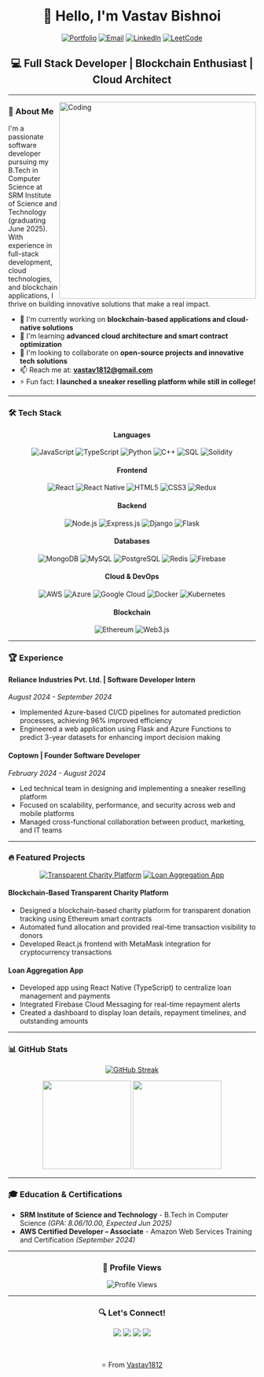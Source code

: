 # <div align="center">👋 Hello, I'm Vastav Bishnoi</div>

<div align="center">
  
[![Portfolio](https://img.shields.io/badge/Portfolio-FF7139?style=for-the-badge&logo=About.me&logoColor=white)](https://your-portfolio-url-here)
[![Email](https://img.shields.io/badge/Email-D14836?style=for-the-badge&logo=gmail&logoColor=white)](mailto:vastav1812@gmail.com)
[![LinkedIn](https://img.shields.io/badge/LinkedIn-0077B5?style=for-the-badge&logo=linkedin&logoColor=white)](https://www.linkedin.com/in/your-linkedin-here)
[![LeetCode](https://img.shields.io/badge/LeetCode-FFA116?style=for-the-badge&logo=LeetCode&logoColor=black)](https://leetcode.com/your-leetcode-username)

</div>

## <div align="center">💻 Full Stack Developer | Blockchain Enthusiast | Cloud Architect</div>

---

<img align="right" alt="Coding" width="400" src="https://github.com/Vastav1812/Vastav1812/blob/main/coding.gif">

### 🚀 About Me

I'm a passionate software developer pursuing my B.Tech in Computer Science at SRM Institute of Science and Technology (graduating June 2025). With experience in full-stack development, cloud technologies, and blockchain applications, I thrive on building innovative solutions that make a real impact.

- 🔭 I'm currently working on **blockchain-based applications and cloud-native solutions**
- 🌱 I'm learning **advanced cloud architecture and smart contract optimization**
- 👯 I'm looking to collaborate on **open-source projects and innovative tech solutions**
- 📫 Reach me at: **vastav1812@gmail.com**
- ⚡ Fun fact: **I launched a sneaker reselling platform while still in college!**

---

### 🛠️ Tech Stack

<div align="center">

#### Languages
![JavaScript](https://img.shields.io/badge/JavaScript-F7DF1E?style=for-the-badge&logo=javascript&logoColor=black)
![TypeScript](https://img.shields.io/badge/TypeScript-007ACC?style=for-the-badge&logo=typescript&logoColor=white)
![Python](https://img.shields.io/badge/Python-3776AB?style=for-the-badge&logo=python&logoColor=white)
![C++](https://img.shields.io/badge/C%2B%2B-00599C?style=for-the-badge&logo=c%2B%2B&logoColor=white)
![SQL](https://img.shields.io/badge/SQL-4479A1?style=for-the-badge&logo=mysql&logoColor=white)
![Solidity](https://img.shields.io/badge/Solidity-363636?style=for-the-badge&logo=solidity&logoColor=white)

#### Frontend
![React](https://img.shields.io/badge/React-20232A?style=for-the-badge&logo=react&logoColor=61DAFB)
![React Native](https://img.shields.io/badge/React_Native-20232A?style=for-the-badge&logo=react&logoColor=61DAFB)
![HTML5](https://img.shields.io/badge/HTML5-E34F26?style=for-the-badge&logo=html5&logoColor=white)
![CSS3](https://img.shields.io/badge/CSS3-1572B6?style=for-the-badge&logo=css3&logoColor=white)
![Redux](https://img.shields.io/badge/Redux-593D88?style=for-the-badge&logo=redux&logoColor=white)

#### Backend
![Node.js](https://img.shields.io/badge/Node.js-339933?style=for-the-badge&logo=nodedotjs&logoColor=white)
![Express.js](https://img.shields.io/badge/Express.js-000000?style=for-the-badge&logo=express&logoColor=white)
![Django](https://img.shields.io/badge/Django-092E20?style=for-the-badge&logo=django&logoColor=white)
![Flask](https://img.shields.io/badge/Flask-000000?style=for-the-badge&logo=flask&logoColor=white)

#### Databases
![MongoDB](https://img.shields.io/badge/MongoDB-4EA94B?style=for-the-badge&logo=mongodb&logoColor=white)
![MySQL](https://img.shields.io/badge/MySQL-4479A1?style=for-the-badge&logo=mysql&logoColor=white)
![PostgreSQL](https://img.shields.io/badge/PostgreSQL-316192?style=for-the-badge&logo=postgresql&logoColor=white)
![Redis](https://img.shields.io/badge/Redis-DC382D?style=for-the-badge&logo=redis&logoColor=white)
![Firebase](https://img.shields.io/badge/Firebase-FFCA28?style=for-the-badge&logo=firebase&logoColor=black)

#### Cloud & DevOps
![AWS](https://img.shields.io/badge/AWS-232F3E?style=for-the-badge&logo=amazon-aws&logoColor=white)
![Azure](https://img.shields.io/badge/Azure-0078D4?style=for-the-badge&logo=microsoftazure&logoColor=white)
![Google Cloud](https://img.shields.io/badge/Google_Cloud-4285F4?style=for-the-badge&logo=google-cloud&logoColor=white)
![Docker](https://img.shields.io/badge/Docker-2496ED?style=for-the-badge&logo=docker&logoColor=white)
![Kubernetes](https://img.shields.io/badge/Kubernetes-326CE5?style=for-the-badge&logo=kubernetes&logoColor=white)

#### Blockchain
![Ethereum](https://img.shields.io/badge/Ethereum-3C3C3D?style=for-the-badge&logo=Ethereum&logoColor=white)
![Web3.js](https://img.shields.io/badge/Web3.js-F16822?style=for-the-badge&logo=web3.js&logoColor=white)

</div>

---

### 🏆 Experience

#### Reliance Industries Pvt. Ltd. | Software Developer Intern
*August 2024 - September 2024*

- Implemented Azure-based CI/CD pipelines for automated prediction processes, achieving 96% improved efficiency
- Engineered a web application using Flask and Azure Functions to predict 3-year datasets for enhancing import decision making

#### Coptown | Founder Software Developer
*February 2024 - August 2024*

- Led technical team in designing and implementing a sneaker reselling platform
- Focused on scalability, performance, and security across web and mobile platforms
- Managed cross-functional collaboration between product, marketing, and IT teams

---

### 🔥 Featured Projects

<div align="center">

[![Transparent Charity Platform](https://github-readme-stats.vercel.app/api/pin/?username=Vastav1812&repo=charity-platform&theme=react)](https://github.com/Vastav1812/charity-platform)
[![Loan Aggregation App](https://github-readme-stats.vercel.app/api/pin/?username=Vastav1812&repo=loan-aggregation-app&theme=react)](https://github.com/Vastav1812/loan-aggregation-app)

</div>

#### Blockchain-Based Transparent Charity Platform
- Designed a blockchain-based charity platform for transparent donation tracking using Ethereum smart contracts
- Automated fund allocation and provided real-time transaction visibility to donors
- Developed React.js frontend with MetaMask integration for cryptocurrency transactions

#### Loan Aggregation App
- Developed app using React Native (TypeScript) to centralize loan management and payments
- Integrated Firebase Cloud Messaging for real-time repayment alerts
- Created a dashboard to display loan details, repayment timelines, and outstanding amounts

---

### 📊 GitHub Stats

<div align="center">
  
[![GitHub Streak](https://github-readme-streak-stats.herokuapp.com/?user=Vastav1812&theme=react)](https://git.io/streak-stats)

<img height="180em" src="https://github-readme-stats.vercel.app/api?username=Vastav1812&show_icons=true&theme=react&include_all_commits=true&count_private=true"/>
<img height="180em" src="https://github-readme-stats.vercel.app/api/top-langs/?username=Vastav1812&layout=compact&langs_count=7&theme=react"/>

</div>

---

### 🎓 Education & Certifications

- **SRM Institute of Science and Technology** - B.Tech in Computer Science *(GPA: 8.06/10.00, Expected Jun 2025)*
- **AWS Certified Developer – Associate** - Amazon Web Services Training and Certification *(September 2024)*

---

<div align="center">
  
### 👀 Profile Views

![Profile Views](https://komarev.com/ghpvc/?username=Vastav1812&color=brightgreen&style=for-the-badge)

</div>

---

<div align="center">
  
### 🔍 Let's Connect!

<p>
<a href="mailto:vastav1812@gmail.com"><img src="https://img.shields.io/badge/Email-vastav1812@gmail.com-D14836?style=flat-square&logo=gmail&logoColor=white"/></a>
<a href="https://www.linkedin.com/in/your-linkedin-here"><img src="https://img.shields.io/badge/LinkedIn-Connect-0077B5?style=flat-square&logo=linkedin&logoColor=white"/></a>
<a href="https://leetcode.com/your-leetcode-username"><img src="https://img.shields.io/badge/LeetCode-Profile-FFA116?style=flat-square&logo=leetcode&logoColor=white"/></a>
<a href="tel:+919878035355"><img src="https://img.shields.io/badge/Phone-%2B91--9878035355-25D366?style=flat-square&logo=whatsapp&logoColor=white"/></a>
</p>

<br>

⭐️ From [Vastav1812](https://github.com/Vastav1812)

</div>
